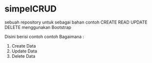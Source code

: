 # simpelCRUD
sebuah repository untuk sebagai bahan contoh CREATE READ UPDATE DELETE menggunakan Bootstrap

Disini berisi contoh contoh Bagaimana :
  1. Create Data
  2. Update Data
  3. Delete Data 
